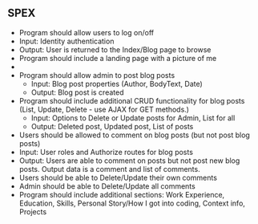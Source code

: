 ## SPEX

* Program should allow users to log on/off
 * Input: Identity authentication
 * Output: User is returned to the Index/Blog page to browse
* Program should include a landing page with a picture of me
*
* Program should allow admin to post blog posts
  * Input: Blog post properties (Author, BodyText, Date)
  * Output: Blog post is created
* Program should include additional CRUD functionality for blog posts (List, Update, Delete - use AJAX for GET methods.)
  * Input: Options to Delete or Update posts for Admin, List for all
  * Output: Deleted post, Updated post, List of posts
* Users should be allowed to comment on blog posts (but not post blog posts)
 * Input: User roles and Authorize routes for blog posts
 * Output: Users are able to comment on posts but not post new blog posts. Output data is a comment and list of comments.
* Users should be able to Delete/Update their own comments
* Admin should be able to Delete/Update all comments
* Program should include additional sections: Work Experience, Education, Skills, Personal Story/How I got into coding, Context info, Projects
